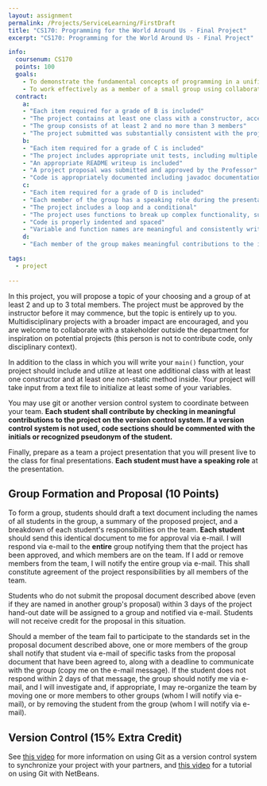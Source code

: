 ```yaml
---
layout: assignment
permalink: /Projects/ServiceLearning/FirstDraft
title: "CS170: Programming for the World Around Us - Final Project"
excerpt: "CS170: Programming for the World Around Us - Final Project"

info:
  coursenum: CS170
  points: 100
  goals:
    - To demonstrate the fundamental concepts of programming in a unified project
    - To work effectively as a member of a small group using collaborative tools for software development
  contract:
    a: 
    - "Each item required for a grade of B is included"
    - "The project contains at least one class with a constructor, accessor/mutator functions, and private variables"
    - "The group consists of at least 2 and no more than 3 members"
    - "The project submitted was substantially consistent with the project proposed to and approved by the Professor"
    b:
    - "Each item required for a grade of C is included"
    - "The project includes appropriate unit tests, including multiple tests for each function as required to demonstrate functionality with boundary case inputs"
    - "An appropriate README writeup is included"
    - "A project proposal was submitted and approved by the Professor"
    - "Code is appropriately documented including javadoc documentation for each function"
    c:
    - "Each item required for a grade of D is included"
    - "Each member of the group has a speaking role during the presentation"
    - "The project includes a loop and a conditional"
    - "The project uses functions to break up complex functionality, such that the main function is relatively small in size and scope"
    - "Code is properly indented and spaced"
    - "Variable and function names are meaningful and consistently written in terms of character case"
    d:
    - "Each member of the group makes meaningful contributions to the implementation of the project, demonstrated through version control commits or comments in the code"

tags:
  - project
  
---
```


In this project, you will propose a topic of your choosing and a group of at least 2 and up to 3 total members.  The project must be approved by the instructor before it may commence, but the topic is entirely up to you.  Multidisciplinary projects with a broader impact are encouraged, and you are welcome to collaborate with a stakeholder outside the department for inspiration on potential projects (this person is not to contribute code, only disciplinary context).

In addition to the class in which you will write your `main()` function, your project should include and utilize at least one additional class with at least one constructor and at least one non-static method inside.  Your project will take input from a text file to initialize at least some of your variables.

You may use git or another version control system to coordinate between your team.  **Each student shall contribute by checking in meaningful contributions to the project on the version control system.  If a version control system is not used, code sections should be commented with the initials or recognized pseudonym of the student.**

Finally, prepare as a team a project presentation that you will present live to the class for final presentations.  **Each student must have a speaking role** at the presentation.

## Group Formation and Proposal (10 Points)

To form a group, students should draft a text document including the names of all students in the group, a summary of the proposed project, and a breakdown of each student's responsibilities on the team.  **Each student** should send this identical document to me for approval via e-mail.  I will respond via e-mail to the **entire** group notifying them that the project has been approved, and which members are on the team.  If I add or remove members from the team, I will notify the entire group via e-mail.  This shall constitute agreement of the project responsibilities by all members of the team.

Students who do not submit the proposal document described above (even if they are named in another group's proposal) within 3 days of the project hand-out date will be assigned to a group and notified via e-mail.  Students will not receive credit for the proposal in this situation.

Should a member of the team fail to participate to the standards set in the proposal document described above, one or more members of the group shall notify that student via e-mail of specific tasks from the proposal document that have been agreed to, along with a deadline to communicate with the group (copy me on the e-mail message).  If the student does not respond within 2 days of that message, the group should notify me via e-mail, and I will investigate and, if appropriate, I may re-organize the team by moving one or more members to other groups (whom I will notify via e-mail), or by removing the student from the group (whom I will notify via e-mail).  

## Version Control (15% Extra Credit)

See [this video](../Modules/Github/Module) for more information on using Git as a version control system to synchronize your project with your partners, and [this video](https://www.youtube.com/watch?v=5rgp8HkRTzc) for a tutorial on using Git with NetBeans.

